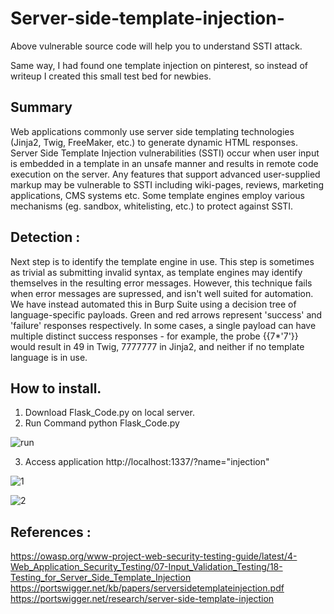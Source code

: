 # Server-side-template-injection-

Above vulnerable source code will help you to understand SSTI attack. 

Same way, I had found one template injection on pinterest, so instead of writeup I created this small test bed for newbies.

## Summary
Web applications commonly use server side templating technologies (Jinja2, Twig, FreeMaker, etc.) to generate dynamic HTML responses. Server Side Template Injection vulnerabilities (SSTI) occur when user input is embedded in a template in an unsafe manner and results in remote code execution on the server. Any features that support advanced user-supplied markup may be vulnerable to SSTI including wiki-pages, reviews, marketing applications, CMS systems etc. Some template engines employ various mechanisms (eg. sandbox, whitelisting, etc.) to protect against SSTI.


## Detection : 
Next step is to identify the template engine in use. This step is sometimes as trivial as submitting invalid syntax, as template engines may identify themselves in the resulting error messages. However, this technique fails when error messages are supressed, and isn't well suited for automation. We have instead automated this in Burp Suite using a decision tree of language-specific payloads. Green and red arrows represent 'success' and 'failure' responses respectively. In some cases, a single payload can have multiple distinct success responses - for example, the probe {{7*'7'}} would result in 49 in Twig, 7777777 in Jinja2, and neither if no template language is in use.

## How to install.
1. Download Flask_Code.py on local server. 
2. Run Command python Flask_Code.py 

![run](https://github.com/h4rsh4d/Server-Side-Templet-Injection-/blob/master/Vulnerable%20Code/How%20to%20run.PNG)

3. Access application http://localhost:1337/?name="injection"

![1](https://github.com/h4rsh4d/Server-Side-Templet-Injection-/blob/master/Vulnerable%20Code/Output_1.PNG)

![2](https://github.com/h4rsh4d/Server-Side-Templet-Injection-/blob/master/Vulnerable%20Code/Output_2.PNG)


## References : 
https://owasp.org/www-project-web-security-testing-guide/latest/4-Web_Application_Security_Testing/07-Input_Validation_Testing/18-Testing_for_Server_Side_Template_Injection
https://portswigger.net/kb/papers/serversidetemplateinjection.pdf
https://portswigger.net/research/server-side-template-injection

